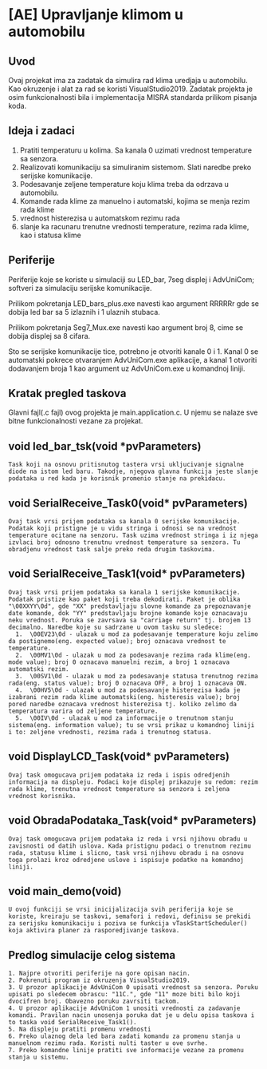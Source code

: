 # [AE] Upravljanje klimom u automobilu

## Uvod

  Ovaj projekat ima za zadatak da simulira rad klima uredjaja u automobilu. Kao okruzenje i alat za rad se koristi VisualStudio2019.
  Zadatak projekta je osim funkcionalnosti bila i implementacija MISRA standarda prilikom pisanja koda.

## Ideja i zadaci

  1.  Pratiti temperaturu u kolima. Sa kanala 0 uzimati vrednost temperature sa senzora.   
  2.  Realizovati komunikaciju sa simuliranim sistemom. Slati naredbe preko serijske komunikacije.
  3.  Podesavanje zeljene temperature koju klima treba da odrzava u automobilu.
  4.  Komande rada klime za manuelno i automatski, kojima se menja rezim rada klime
  5.  vrednost histerezisa u automatskom rezimu rada
  6.  slanje ka racunaru trenutne vrednosti temperature, rezima rada klime, kao i statusa klime

## Periferije

  Periferije koje se koriste u simulaciji su LED_bar, 7seg displej i AdvUniCom; softveri za simulaciju serijske komunikacije.
  
  Prilikom pokretanja LED_bars_plus.exe navesti kao argument RRRRRr gde se dobija led bar sa 5 izlaznih i 1 ulaznih stubaca.
  
  Prilikom pokretanja Seg7_Mux.exe navesti kao argument broj 8, cime se dobija displej sa 8 cifara.
  
  Sto se serijske komunikacije tice, potrebno je otvoriti kanale 0 i 1. Kanal 0 se automatski pokrece otvaranjem AdvUniCom.exe aplikacije, a kanal 1 otvoriti dodavanjem broja 1 kao argument uz AdvUniCom.exe u komandnoj liniji.

## Kratak pregled taskova

  Glavni fajl(.c fajl) ovog projekta je main.application.c. U njemu se nalaze sve bitne funkcionalnosti vezane za projekat.
  
  ## void led_bar_tsk(void *pvParameters)
    
    Task koji na osnovu pritisnutog tastera vrsi ukljucivanje signalne diode na istom led baru. Takodje, njegova glavna funkcija jeste slanje podataka u red kada je korisnik promenio stanje na prekidacu.
     
  ## void SerialReceive_Task0(void* pvParameters)
  
    Ovaj task vrsi prijem podataka sa kanala 0 serijske komunikacije. Podatak koji pristigne je u vidu stringa i odnosi se na vrednost temperature ocitane na senzoru. Task uzima vrednost stringa i iz njega izvlaci broj odnosno trenutnu vrednost temperature sa senzora. Tu obradjenu vrednost task salje preko reda drugim taskovima.
  
  ## void SerialReceive_Task1(void* pvParameters)
  
    Ovaj task vrsi prijem podataka sa kanala 1 serijske komunikacije. Podatak pristize kao paket koji treba dekodirati. Paket je oblika "\00XXYY\0d", gde "XX" predstavljaju slovne komande za prepoznavanje date komande, dok "YY" predstavljaju brojne komande koje oznacavaju neku vrednost. Poruka se zavrsava sa "carriage return" tj. brojem 13 decimalno. Naredbe koje su sadrzane u ovom tasku su sledece:
      1.  \00EV23\0d - ulazak u mod za podesavanje temperature koju zelimo da postignemo(eng. expected value); broj oznacava vrednost te temperature.
      2.  \00MV1\0d - ulazak u mod za podesavanje rezima rada klime(eng. mode value); broj 0 oznacava manuelni rezim, a broj 1 oznacava automatski rezim.
      3.  \00SV1\0d - ulazak u mod za podesavanje statusa trenutnog rezima rada(eng. status value); broj 0 oznacava OFF, a broj 1 oznacava ON.
      4.  \00HV5\0d - ulazak u mod za podesavanje histerezisa kada je izabrani rezim rada klime automatski(eng. histeresis value); broj pored naredbe oznacava vrednost histerezisa tj. koliko zelimo da temperatura varira od zeljene temperature.
      5.  \00IV\0d - ulazak u mod za informacije o trenutnom stanju sistema(eng. information value); tu se vrsi prikaz u komandnoj liniji i to: zeljene vrednosti, rezima rada i trenutnog statusa.
  
  ## void DisplayLCD_Task(void* pvParameters)
  
    Ovaj task omogucava prijem podataka iz reda i ispis odredjenih informacija na displeju. Podaci koje displej prikazuje su redom: rezim rada klime, trenutna vrednost temperature sa senzora i zeljena vrednost korisnika.
  
  ## void ObradaPodataka_Task(void* pvParameters)
  
    Ovaj task omogucava prijem podataka iz reda i vrsi njihovu obradu u zavisnosti od datih uslova. Kada pristignu podaci o trenutnom rezimu rada, statusu klime i slicno, task vrsi njihovu obradu i na osnovu toga prolazi kroz odredjene uslove i ispisuje podatke na komandnoj liniji.
  
  ## void main_demo(void)

    U ovoj funkciji se vrsi inicijalizacija svih periferija koje se koriste, kreiraju se taskovi, semafori i redovi, definisu se prekidi za serijsku komunikaciju i poziva se funkcija vTaskStartScheduler() koja aktivira planer za rasporedjivanje taskova.

## Predlog simulacije celog sistema

    1. Najpre otvoriti periferije na gore opisan nacin.
    2. Pokrenuti program iz okruzenja VisualStudio2019.
    3. U prozor aplikacije AdvUniCom 0 upisati vrednost sa senzora. Poruku upisati po sledecem obrascu: "11C.", gde "11" moze biti bilo koji dvocifren broj. Obavezno poruku zavrsiti tackom.
    4. U prozor aplikacije AdvUniCom 1 unositi vrednosti za zadavanje komandi. Pravilan nacin unosenja poruka dat je u delu opisa taskova i to taska void SerialReceive_Task1().
    5. Na displeju pratiti promenu vrednosti
    6. Preko ulaznog dela led bara zadati komandu za promenu stanja u manuelnom rezimu rada. Koristi nulti taster u ove svrhe.
    7. Preko komandne linije pratiti sve informacije vezane za promenu stanja u sistemu.
